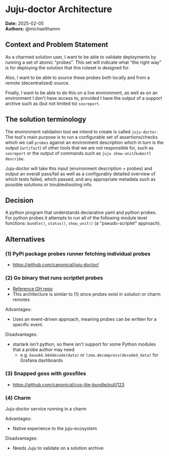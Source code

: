 # Juju-doctor Architecture
**Date:** 2025-02-05<br/>
**Authors:** @michaelthamm


## Context and Problem Statement
As a charmed solution user, I want to be able to validate deployments by running a set of atomic "probes". This set will indicate what "the right way" is for deploying the solution that this ruleset is designed for.

Also, I want to be able to source these probes both locally and from a remote (decentralized) source.

Finally, I want to be able to do this on a live environment, as well as on an environment I don't have access to, provided I have the output of a support archive such as (but not limited to) `sosreport`.

## The solution terminology
The environment validation tool we intend to create is called `juju-doctor`. The tool's main purpose is to run a configurable set of assertions/checks which we call `probes` against an environment description which in turn is the output (`artifact`) of other tools that we are not responsible for, such as `sosreport` or the output of commands such as `juju show-unit`/`kubectl describe`.

Juju-doctor will take this input (environment description + probes) and output an overall pass/fail as well as a configurably detailed overview of which tests failed, which passed, and any appropriate metadata such as possible solutions or troubleshooting info.

## Decision
A python program that understands declarative yaml and python probes. For python probes it attempts to run all of the following module level functions: `bundle()`, `status()`, `show_unit()` (a "pseudo-scriplet" approach).

## Alternatives

### (1) PyPi package probes runner fetching individual probes
- https://github.com/canonical/juju-doctor/

### (2) Go binary that runs scriptlet probes

- [Reference GH repo](https://github.com/michaeldmitry/juju-doctor-go/)
- This architecture is similar to (1) since probes exist in solution or charm remotes

Advantages:
- Uses an event-driven approach, meaning probes can be written for a specific event.

Disadvantages:
- starlark isn't python, so there isn't support for some Python modules that a probe author may need
  - e.g. `base64.b64decode(data)` or `lzma.decompress(decoded_data)` for Grafana dashboards


### (3) Snapped goss with gossfiles
- https://github.com/canonical/cos-lite-bundle/pull/123

### (4) Charm
Juju-doctor service running in a charm

Advantages:
- Native experience to the juju-ecosystem

Disadvantages:
- Needs Juju to validate on a solution archive
